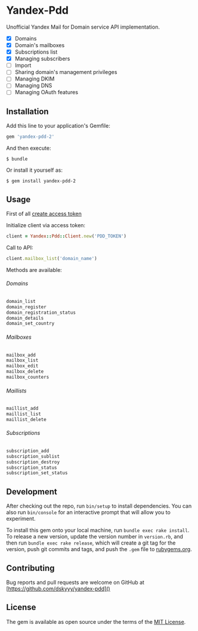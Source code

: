 # Yandex-Pdd

Unofficial Yandex Mail for Domain service API implementation.

- [x] Domains
- [x] Domain's mailboxes
- [x] Subscriptions list
- [x] Managing subscribers
- [ ] Import
- [ ] Sharing domain's management privileges
- [ ] Managing DKIM
- [ ] Managing DNS
- [ ] Managing OAuth features

## Installation

Add this line to your application's Gemfile:

```ruby
gem 'yandex-pdd-2'
```

And then execute:

    $ bundle

Or install it yourself as:

    $ gem install yandex-pdd-2

## Usage

First of all [create access token](https://pddimp.yandex.ru/api2/registrar/get_token)

Initialize client via access token:
```ruby
client = Yandex::Pdd::Client.new('PDD_TOKEN')
```

Call to API:
```ruby
client.mailbox_list('domain_name')
```

Methods are available:
###### Domains
```ruby
domain_list
domain_register
domain_registration_status
domain_details
domain_set_country
```

###### Mailboxes
```ruby
mailbox_add
mailbox_list
mailbox_edit
mailbox_delete
mailbox_counters
```

###### Maillists
```ruby
maillist_add
maillist_list
maillist_delete
```

###### Subscriptions
```ruby
subscription_add
subscription_sublist
subscription_destroy
subscription_status
subscription_set_status
```

## Development

After checking out the repo, run `bin/setup` to install dependencies. You can also run `bin/console` for an interactive prompt that will allow you to experiment.

To install this gem onto your local machine, run `bundle exec rake install`. To release a new version, update the version number in `version.rb`, and then run `bundle exec rake release`, which will create a git tag for the version, push git commits and tags, and push the `.gem` file to [rubygems.org](https://rubygems.org).

## Contributing

Bug reports and pull requests are welcome on GitHub at [https://github.com/dskyyy/yandex-pdd]()


## License

The gem is available as open source under the terms of the [MIT License](http://opensource.org/licenses/MIT).

